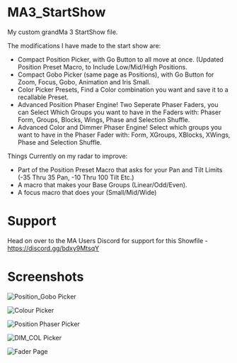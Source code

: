 # MA3_StartShow
My custom grandMa 3 StartShow file.

The modifications I have made to the start show are:

* Compact Position Picker, with Go Button to all move at once. (Updated Position Preset Macro, to Include Low/Mid/High Positions.
* Compact Gobo Picker (same page as Positions), with Go Button for Zoom, Focus, Gobo, Animation and Iris Small.
* Color Picker Presets, Find a Color combination you want and save it to a recallable Preset.
* Advanced Position Phaser Engine! Two Seperate Phaser Faders, you can Select Which Groups you want to have in the Faders with: Phaser Form, Groups, Blocks, Wings, Phase and Selection Shuffle.
* Advanced Color and Dimmer Phaser Engine! Select which groups you want to have in the Phaser Fader with: Form, XGroups, XBlocks, XWings, Phase and Selection Shuffle.

Things Currently on my radar to improve: 

* Part of the Position Preset Macro that asks for your Pan and Tilt Limits (-35 Thru 35 Pan, -10 Thru 100 Tilt Etc.)
* A macro that makes your Base Groups (Linear/Odd/Even).
* A focus macro that does your (Small/Mid/Wide)


# Support
Head on over to the MA Users Discord for support for this Showfile - https://discord.gg/bdxy9MtsqY

# Screenshots

![Position_Gobo Picker](https://github.com/user-attachments/assets/e137d857-f0b3-492c-8de5-a4d1dcb66fee)

![Colour Picker](https://github.com/user-attachments/assets/dad0861a-f4f5-44bd-baea-9181ff9ccf24)

![Position Phaser Picker](https://github.com/user-attachments/assets/2da58a0f-6ecd-4252-aa15-3ddfb593650e)

![DIM_COL Picker](https://github.com/user-attachments/assets/580d673c-29ce-470f-9e0c-40e787cbbc47)

![Fader Page](https://github.com/user-attachments/assets/35f808a4-dde5-4158-b269-a1bf18473f47)
